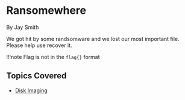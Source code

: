 # Ransomewhere
By Jay Smith

We got hit by some randsomware and we lost our most important file. Please help use recover it.

!!!note
    Flag is not in the `flag{}` format

## Topics Covered
- [Disk Imaging](/forensics/what-is-disk-imaging/)

